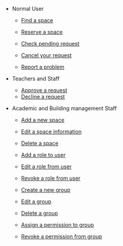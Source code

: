 * Normal User
  * [Find a space](client/search-for-space.md)
  * [Reserve a space](client/reserve-a-space.md)

  * [Check pending request](client/check-reqest.md)
  * [Cancel your request](client/cancel-a-request.md)

  * [Report a problem](client/report-a-problem.md)

* Teachers and Staff
  * [Approve a request](approver/approve-request.md)
  * [Decline a request](approver/decline-request.md)

* Academic and Building management Staff
  * [Add a new space](admin/add-space.md)
  * [Edit a space information](admin/edit-space-info.md)
  * [Delete a space](admin/delete-space.md)

  * [Add a role to user](admin/add-role.md)
  * [Edit a role from user](admin/edit-role.md)
  * [Revoke a role from user](admin/remove-role.md)

  * [Create a new group](admin/create-group.md)
  * [Edit a group](admin/edit-group.md)
  * [Delete a group](admin/delete-group.md)

  * [Assign a permission to group](admin/assign-permission.md)
  * [Revoke a permission from group](admin/remove-permission.md)
